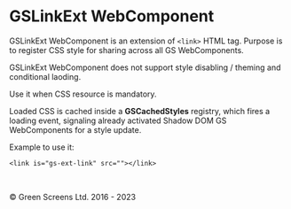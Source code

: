 # GSLinkExt WebComponent

GSLinkExt WebComponent is an extension of ```<link>``` HTML tag. Purpose is to register CSS style for sharing across all GS WebComponents.
 
GSLinkExt WebComponent does not support style disabling / theming and conditional laoding.

Use it when CSS resource is mandatory.

Loaded CSS is cached inside a **GSCachedStyles** registry, which fires a loading event, signaling already activated Shadow DOM GS WebComponents for a style update.
 
Example to use it:
 
```
<link is="gs-ext-link" src=""></link>
```

<br>

&copy; Green Screens Ltd. 2016 - 2023
